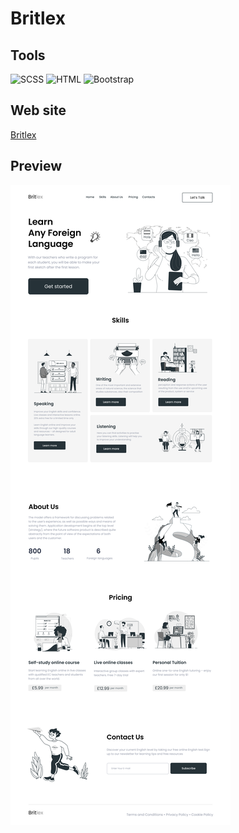 # Britlex

## Tools

![SCSS](https://img.shields.io/badge/-SCSS-000?style=for-the-badge&logo=sass&logoColor=CF649A)
![HTML](https://img.shields.io/badge/-HTML-000?style=for-the-badge&logo=html5&logoColor=EC652C)
![Bootstrap](https://img.shields.io/badge/-Bootstrap-000?style=for-the-badge&logo=bootstrap&logoColor=7711F7)

## Web site

[Britlex](https://britlex.vercel.app)

## Preview

[![Layout](https://github.com/ManucherKM/Britlex/blob/main/layout/home.png?raw=true)](https://britlex.vercel.app)
